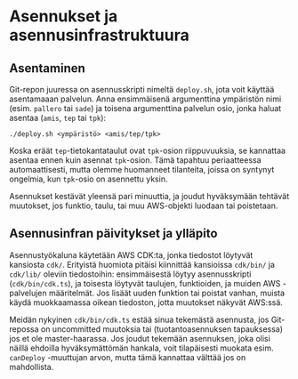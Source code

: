 # Asennukset ja asennusinfrastruktuura

## Asentaminen

Git-repon juuressa on asennusskripti nimeltä `deploy.sh`, jota voit käyttää
asentamaaan palvelun. Anna ensimmäisenä argumenttina ympäristön nimi (esim.
`pallero` tai `sade`) ja toisena argumenttina palvelun osio, jonka haluat
asentaa (`amis`, `tep` tai `tpk`):

`./deploy.sh <ympäristö> <amis/tep/tpk>`

Koska eräät `tep`-tietokantataulut ovat `tpk`-osion riippuvuuksia, se kannattaa
asentaa ennen kuin asennat `tpk`-osion. Tämä tapahtuu periaatteessa
automaattisesti, mutta olemme huomanneet tilanteita, joissa on syntynyt
ongelmia, kun `tpk`-osio on asennettu yksin.

Asennukset kestävät yleensä pari minuuttia, ja joudut hyväksymään tehtävät
muutokset, jos funktio, taulu, tai muu AWS-objekti luodaan tai poistetaan.


## Asennusinfran päivitykset ja ylläpito

Asennustyökaluna käytetään AWS CDK:ta, jonka tiedostot löytyvät kansiosta
`cdk/`. Erityistä huomiota pitäisi kiinnittää kansioissa `cdk/bin/` ja
`cdk/lib/` oleviin tiedostoihin: ensimmäisestä löytyy asennusskripti
(`cdk/bin/cdk.ts`), ja toisesta löytyvät taulujen, funktioiden, ja muiden AWS
-palvelujen määritelmät. Jos lisäät uuden funktion tai poistat vanhan, muista
käydä muokkaamassa oikean tiedoston, jotta muutokset näkyvät AWS:ssä.

Meidän nykyinen `cdk/bin/cdk.ts` estää sinua tekemästä asennusta, jos
Git-repossa on uncommitted muutoksia tai (tuotantoasennuksen tapauksessa) jos
et ole master-haarassa. Jos joudut tekemään asennuksen, joka olisi näillä
ehdoilla hyväksymättömän hankala, voit tilapäisesti muokata esim. `canDeploy`
-muuttujan arvon, mutta tämä kannattaa välttää jos on mahdollista.
